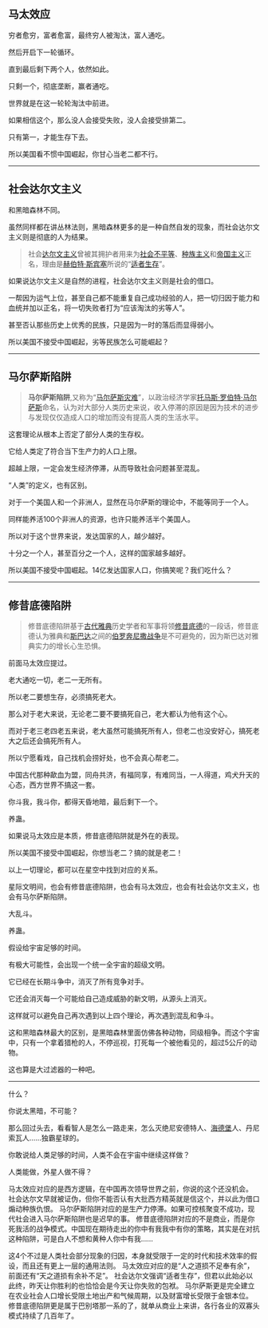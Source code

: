 ## 马太效应

穷者愈穷，富者愈富，最终穷人被淘汰，富人通吃。

然后开启下一轮循环。

直到最后剩下两个人，依然如此。

只剩一个，彻底垄断，赢者通吃。

世界就是在这一轮轮淘汰中前进。

如果相信这个，那么没人会接受失败，没人会接受排第二。

只有第一，才能生存下去。



所以美国看不惯中国崛起，你甘心当老二都不行。

------

## 社会达尔文主义

和黑暗森林不同。

虽然同样都在讲丛林法则，黑暗森林更多的是一种自然自发的现象，而社会达尔文主义则是彻底的人为结果。

> 社会[达尔文主义](https://www.zhihu.com/search?q=达尔文主义&search_source=Entity&hybrid_search_source=Entity&hybrid_search_extra={"sourceType"%3A"answer"%2C"sourceId"%3A1501817801})曾被其拥护者用来为[社会不平等](https://link.zhihu.com/?target=https%3A//zh.m.wikipedia.org/wiki/%E7%A4%BE%E6%9C%83%E4%B8%8D%E5%B9%B3%E7%AD%89)、[种族主义](https://link.zhihu.com/?target=https%3A//zh.m.wikipedia.org/wiki/%E7%A8%AE%E6%97%8F%E4%B8%BB%E7%BE%A9)和[帝国主义](https://link.zhihu.com/?target=https%3A//zh.m.wikipedia.org/wiki/%E5%B8%9D%E5%9C%8B%E4%B8%BB%E7%BE%A9)正名，理由是[赫伯特·斯宾塞](https://www.zhihu.com/search?q=赫伯特·斯宾塞&search_source=Entity&hybrid_search_source=Entity&hybrid_search_extra={"sourceType"%3A"answer"%2C"sourceId"%3A1501817801})所说的“[适者生存](https://link.zhihu.com/?target=https%3A//zh.m.wikipedia.org/wiki/%E9%81%A9%E8%80%85%E7%94%9F%E5%AD%98)”。

如果说达尔文主义是自然的进程，社会达尔文主义则是社会的借口。

一帮因为运气上位，甚至自己都不能重复自己成功经验的人，把一切归因于能力和血统并加以正名，将一切失败者打为“应该淘汰的劣等人”。

甚至否认那些历史上优秀的民族，只是因为一时的落后而显得弱小。

所以美国不接受中国崛起，劣等民族怎么可能崛起？

------

## 马尔萨斯陷阱

> **马尔萨斯陷阱**,又称为“[马尔萨斯灾难](https://link.zhihu.com/?target=https%3A//zh.m.wikipedia.org/wiki/%E9%A9%AC%E5%B0%94%E8%90%A8%E6%96%AF%E7%81%BE%E9%9A%BE)”，以政治经济学家[托马斯·罗伯特·马尔萨斯](https://link.zhihu.com/?target=https%3A//zh.m.wikipedia.org/wiki/%E6%89%98%E9%A9%AC%E6%96%AF%C2%B7%E7%BD%97%E4%BC%AF%E7%89%B9%C2%B7%E9%A9%AC%E5%B0%94%E8%90%A8%E6%96%AF)命名，认为对大部分人类历史来说，收入停滞的原因是因为技术的进步与发现仅仅造成人口的增加而没有提高人类的生活水平。

这套理论从根本上否定了部分人类的生存权。

它给人类定了符合当下生产力的人口上限。

超越上限，一定会发生经济停滞，从而导致社会问题甚至混乱。

“人类”的定义，也有区别。

对于一个美国人和一个非洲人，显然在马尔萨斯的理论中，不能等同于一个人。

同样能养活100个非洲人的资源，也许只能养活半个美国人。

所以对于这个世界来说，发达国家的人，越少越好。

十分之一个人，甚至百分之一个人，这样的国家越多越好。

所以美国不接受中国崛起。14亿发达国家人口，你搞笑呢？我们吃什么？

------

## 修昔底德陷阱

> 修昔底德陷阱基于[古代雅典](https://link.zhihu.com/?target=https%3A//zh.m.wikipedia.org/wiki/%E5%8F%A4%E9%9B%85%E5%85%B8)历史学者和军事将领[修昔底德](https://link.zhihu.com/?target=https%3A//zh.m.wikipedia.org/wiki/%E4%BF%AE%E6%98%94%E5%BA%95%E5%BE%B7)的一段话，修昔底德认为雅典和[斯巴达](https://link.zhihu.com/?target=https%3A//zh.m.wikipedia.org/wiki/%E6%96%AF%E5%B7%B4%E8%BE%BE)之间的[伯罗奔尼撒战争](https://link.zhihu.com/?target=https%3A//zh.m.wikipedia.org/wiki/%E4%BC%AF%E7%BD%97%E5%A5%94%E5%B0%BC%E6%92%92%E6%88%98%E4%BA%89)是不可避免的，因为斯巴达对雅典实力的增长心生恐惧。

前面马太效应提过。

老大通吃一切，老二一无所有。

所以老二要想生存，必须搞死老大。

那么对于老大来说，无论老二要不要搞死自己，老大都认为他有这个心。

而对于老三老四老五来说，老大虽然可能搞死所有人，但老二也没安好心，搞死老大之后还会搞死所有人。

所以宁愿看戏，自己找机会捞好处，也不会真心帮老二。

中国古代那种歃血为盟，同舟共济，有福同享，有难同当，一人得道，鸡犬升天的心态，西方世界不搞这一套。

你斗我，我斗你，都得天昏地暗，最后剩下一个。

养蛊。

如果说马太效应是本质，修昔底德陷阱就是外在的表现。

所以美国不接受中国崛起，你想当老二？搞的就是老二！



以上一切理论，都可以在星空中找到对应的关系。

星际文明间，也会有修昔底德陷阱，也会有马太效应，也会有社会达尔文主义，也会有马尔萨斯陷阱。

大乱斗。

养蛊。

假设给宇宙足够的时间。

有极大可能性，会出现一个统一全宇宙的超级文明。

它已经在长期斗争中，消灭了所有竞争对手。

它还会消灭每一个可能给自己造成威胁的新文明，从源头上消灭。

这样就可以避免自己再次遇到以上四个理论，再次遇到混乱和争斗。

这和黑暗森林最大的区别，是黑暗森林里面仿佛各种动物，同级相争。而这个宇宙中，只有一个拿着猎枪的人，不停巡视，打死每一个被他看见的，超过5公斤的动物。

这也算是大过滤器的一种吧。

------

什么？

你说太黑暗，不可能？

那么回过头去，看看智人是怎么一路走来，怎么灭绝尼安德特人、[海德堡](https://www.zhihu.com/search?q=海德堡&search_source=Entity&hybrid_search_source=Entity&hybrid_search_extra={"sourceType"%3A"answer"%2C"sourceId"%3A1501817801})人、丹尼索瓦人……独霸星球的。

你敢说给人类足够的时间，人类不会在宇宙中继续这样做？

人类能做，外星人做不得？





马太效应对应的是西方逻辑，在中国再次领导世界之前，你说的这个还没机会。
社会达尔文早就被证伪，但你不能否认有大批西方精英就是信这个，并以此为借口煽动种族仇恨。
马尔萨斯陷阱对应的是生产力停滞。如果可控核聚变不成功，现代社会进入马尔萨斯陷阱也是迟早的事。
修昔底德陷阱对应的不是商业，而是你死我活的战争模式。中国现在期待走出的你中有我我中有你的策略，其实是在对抗这种陷阱，可是白人不想和黄种人你中有我……



这4个不过是人类社会部分现象的归因，本身就受限于一定的时代和技术效率的假设，而且还有更上一层的通用法则。
马太效应对应的是“人之道损不足奉有余”，前面还有“天之道损有余补不足”。
社会达尔文强调“适者生存”，但君以此始必以此终，昨天让你胜利的也恰恰会是今天让你失败的包袱。
马尔萨斯更是完全建立在农业社会人口增长受限土地出产和气候周期，以及财富增长受限于金银本位。
修昔底德陷阱更是属于巴别塔那一系的了，就单从商业上来讲，各行各业的双寡头模式持续了几百年了。